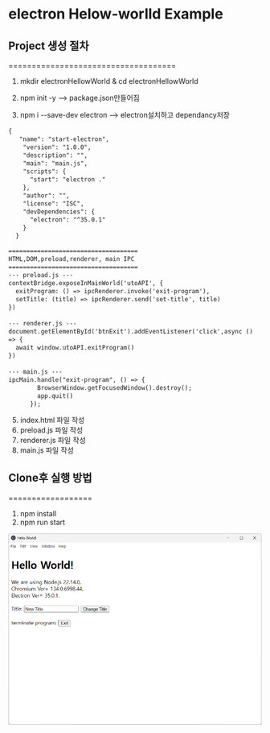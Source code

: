 # electron Helow-worlld Example


## Project 생성 절차<br> 
====================================<br>

1. mkdir electronHellowWorld & cd electronHellowWorld

2. npm init -y                     --> package.json만들어짐
3. npm i --save-dev electron       --> electron설치하고 dependancy저장

```   
{
   "name": "start-electron",
    "version": "1.0.0",
    "description": "",
    "main": "main.js",
    "scripts": {
      "start": "electron ."
    },
    "author": "",
    "license": "ISC",
    "devDependencies": {
      "electron": "^35.0.1"
    }
  }
```

```
====================================
HTML,DOM,preload,renderer, main IPC
====================================
--- preload.js ---
contextBridge.exposeInMainWorld('utoAPI', {
  exitProgram: () => ipcRenderer.invoke('exit-program'),
  setTitle: (title) => ipcRenderer.send('set-title', title)
})

--- renderer.js ---
document.getElementById('btnExit').addEventListener('click',async () => {
  await window.utoAPI.exitProgram()
})

--- main.js ---
ipcMain.handle("exit-program", () => {
        BrowserWindow.getFocusedWindow().destroy();
        app.quit()
      });

```

5. index.html 파일 작성
6. preload.js 파일 작성
7. renderer.js 파일 작성
8. main.js  파일 작성


## Clone후 실행 방법
==================
1. npm install
2. npm run start 






<img src="./screenShot.png">
   
